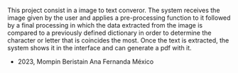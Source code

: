 This project consist in a image to text converor. The system receives the image given by the user and applies a pre-processing function to it followed by a final processing in which the data extracted from the 
image is compared to a previously defined dictionary in order to determine the character or letter that is coincides the most. Once the text is extracted, the system shows it in the interface and can generate a pdf with it.

- 2023, Mompin Beristain Ana Fernanda
México 
